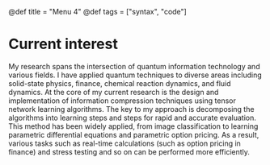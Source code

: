 @def title = "Menu 4"
@def tags = ["syntax", "code"]


# Current interest 

My research spans the intersection of quantum information technology and various fields. I have applied quantum techniques to diverse areas including solid-state physics, finance, chemical reaction dynamics, and fluid dynamics. 
At the core of my current research is the design and implementation of information compression techniques using tensor network learning algorithms. 
The key to my approach is decomposing the algorithms into learning steps and steps for rapid and accurate evaluation. 
This method has been widely applied, from image classification to learning parametric differential equations and parametric option pricing. 
As a result, various tasks such as real-time calculations (such as option pricing in finance) and stress testing and so on can be performed more efficiently.





